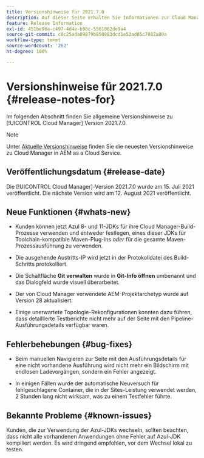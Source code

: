 ```yaml
---
title: Versionshinweise für 2021.7.0
description: Auf dieser Seite erhalten Sie Informationen zur Cloud Manager-Version 2021.7.0.
feature: Release Information
exl-id: 451be96a-c497-4d4e-b98c-5561062de9a4
source-git-commit: c0c25ada09879b850883dcd1e53ad05c7087a80a
workflow-type: tm+mt
source-wordcount: '262'
ht-degree: 100%

---
```


# Versionshinweise für 2021.7.0 {#release-notes-for}

Im folgenden Abschnitt finden Sie allgemeine Versionshinweise zu [!UICONTROL Cloud Manager] Version 2021.7.0.

>[!NOTE]
>Unter [Aktuelle Versionshinweise](https://experienceleague.adobe.com/docs/experience-manager-cloud-service/onboarding/getting-access/release-notes-cloud-manager/release-notes-cm-current.html?lang=de#getting-access) finden Sie die neuesten Versionshinweise zu Cloud Manager in AEM as a Cloud Service.

## Veröffentlichungsdatum {#release-date}

Die [!UICONTROL Cloud Manager]-Version 2021.7.0 wurde am 15. Juli 2021 veröffentlicht.
Die nächste Version wird am 12. August 2021 veröffentlicht.

## Neue Funktionen {#whats-new}

* Kunden können jetzt Azul 8- und 11-JDKs für ihre Cloud Manager-Build-Prozesse verwenden und entweder festlegen, eines dieser JDKs für Toolchain-kompatible Maven-Plug-ins *oder* für die gesamte Maven-Prozessausführung zu verwenden.

* Die ausgehende Austritts-IP wird jetzt in der Protokolldatei des Build-Schritts protokolliert.

* Die Schaltfläche **Git verwalten** wurde in **Git-Info öffnen** umbenannt und das Dialogfeld wurde visuell überarbeitet.

* Der von Cloud Manager verwendete AEM-Projektarchetyp wurde auf Version 28 aktualisiert.

* Einige unerwartete Topologie-Rekonfigurationen konnten dazu führen, dass detaillierte Testberichte nicht mehr auf der Seite mit den Pipeline-Ausführungsdetails verfügbar waren.

## Fehlerbehebungen {#bug-fixes}

* Beim manuellen Navigieren zur Seite mit den Ausführungsdetails für eine nicht vorhandene Ausführung wird nicht mehr ein Bildschirm mit endlosen Ladevorgängen, sondern ein Fehler angezeigt.

* In einigen Fällen wurde der automatische Neuversuch für fehlgeschlagene Container, die in der Sites-Leistung verwendet werden, 2 Stunden lang nicht wirksam, was zu einem Testfehler führte.

## Bekannte Probleme {#known-issues}

Kunden, die zur Verwendung der Azul-JDKs wechseln, sollten beachten, dass nicht alle vorhandenen Anwendungen ohne Fehler auf Azul-JDK kompiliert werden. Es wird dringend empfohlen, vor dem Wechsel lokal zu testen.
